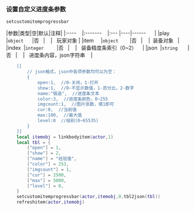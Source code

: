 ### 设置自定义进度条参数
`setcustomitemprogressbar`

|参数|类型|空|默认|注释|
|:----    |:-------    |:--- |----|------      |
|play     |`object`      |否   |    |   玩家对象 |
|item     |`object`        |否   |    |  装备对象   |
|index  |`integer`         |否   |    |   装备精度条索引（0~2）    |
|json  |`string`       |否   |    |   进度条内容，json字符串    |
```lua
    [[
        // json格式，json中各项参数均可以为空：
        {
            open:1,  //0-关闭，1-打开
            show:1,  //0-不显示数值，1-百分比，2-数字
            name:"锻造",  //进度条文本
            color:3,  //进度条颜色，0~255
            imgcount:1,  //图片张数，填1即可
            cur:0,  //当前值
            max:100,  //最大值
            level:0  //级别(0~65535)
        }
    ]]
    local itemobj = linkbodyitem(actor,1)
    local tbl = {
        ["open"] = 1,
        ["show"] = 2,
        ["name"] = "经验值",
        ["color"] = 253,
        ["imgcount"] = 1,
        ["cur"] = 2500,
        ["max"] = 5000,
        ["level"] = 0,
    }
    setcustomitemprogressbar(actor,itemobj,0,tbl2json(tbl))
    refreshitem(actor,itemobj)
```

